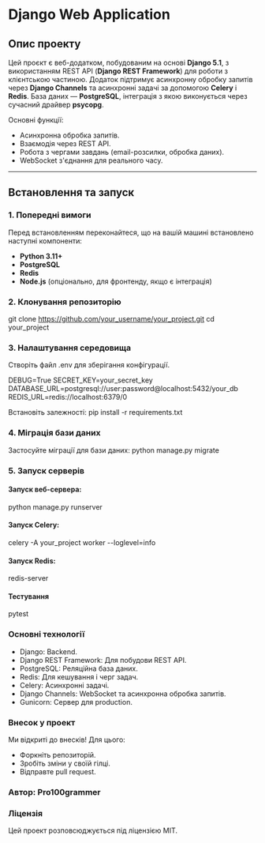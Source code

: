 # Django Web Application

## Опис проекту

Цей проєкт є веб-додатком, побудованим на основі **Django 5.1**, з використанням REST API (**Django REST Framework**) для роботи з клієнтською частиною. Додаток підтримує асинхронну обробку запитів через **Django Channels** та асинхронні задачі за допомогою **Celery** і **Redis**. База даних — **PostgreSQL**, інтеграція з якою виконується через сучасний драйвер **psycopg**.

Основні функції:
- Асинхронна обробка запитів.
- Взаємодія через REST API.
- Робота з чергами завдань (email-розсилки, обробка даних).
- WebSocket з'єднання для реального часу.

---

## Встановлення та запуск

### 1. Попередні вимоги

Перед встановленням переконайтеся, що на вашій машині встановлено наступні компоненти:
- **Python 3.11+**
- **PostgreSQL**
- **Redis**
- **Node.js** (опціонально, для фронтенду, якщо є інтеграція)

### 2. Клонування репозиторію


git clone https://github.com/your_username/your_project.git
cd your_project

### 3. Налаштування середовища
Створіть файл .env для зберігання конфігурації. 

DEBUG=True
SECRET_KEY=your_secret_key
DATABASE_URL=postgresql://user:password@localhost:5432/your_db
REDIS_URL=redis://localhost:6379/0

Встановіть залежності:
pip install -r requirements.txt

### 4. Міграція бази даних
Застосуйте міграції для бази даних:
python manage.py migrate

### 5. Запуск серверів
#### Запуск веб-сервера:
python manage.py runserver

#### Запуск Celery:
celery -A your_project worker --loglevel=info

#### Запуск Redis:
redis-server

#### Тестування
pytest

### Основні технології
- Django: Backend.
- Django REST Framework: Для побудови REST API.
- PostgreSQL: Реляційна база даних.
- Redis: Для кешування і черг задач.
- Celery: Асинхронні задачі.
- Django Channels: WebSocket та асинхронна обробка запитів.
- Gunicorn: Сервер для production.

### Внесок у проект
Ми відкриті до внесків! Для цього:
- Форкніть репозиторій.
- Зробіть зміни у своїй гілці.
- Відправте pull request.

### Автор: Pro100grammer

### Ліцензія
Цей проект розповсюджується під ліцензією MIT.